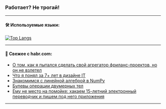 ### Работает? Не трогай!

---
<!--
#### 🛠️ Technical stack:

![Java](https://img.shields.io/badge/Java-informational?logo=Oracle&style=flat&logoColor=white&color=FF4500)
![Kotlin](https://img.shields.io/badge/Kotlin-informational?logo=Kotlin&style=flat&logoColor=white&color=774D97)
![TS](https://img.shields.io/badge/TypeScript-informational?logo=typeScript&style=flat&logoColor=black&color=017acc)
![Python](https://img.shields.io/badge/Python-informational?logo=Python&style=flat&logoColor=black&color=ffdd54) <br>
![Spring](https://img.shields.io/badge/Spring-informational?logo=Spring&style=flat&logoColor=white&color=6DB33F) 
![SpringBoot](https://img.shields.io/badge/SpringBoot-informational?logo=SpringBoot&style=flat&logoColor=white&color=6DB33F)
![Nest](https://img.shields.io/badge/NestJS-informational?logo=NestJS&style=flat&logoColor=white&color=E0234E) 
![NodeJS](https://img.shields.io/badge/NodeJS-informational?logo=node.js&style=flat&logoColor=white&color=70A760)<br>
![PostgreSQL](https://img.shields.io/badge/PostgreSQL-informational?logo=PostgreSQL&style=flat&logoColor=white&color=DAA520)
![MongoDB](https://img.shields.io/badge/MongoDB-informational?logo=MongoDB&style=flat&logoColor=white&color=870000)
![Apache](https://img.shields.io/badge/Apache-informational?logo=apache&style=flat&logoColor=white&color=f74e28)

___ 
-->

#### 🛠️ Используемые языки:

[![Top Langs](https://github-readme-stats-u2qms2cxw-advtsettinggmailcoms-projects.vercel.app/api/top-langs/?username=zloylis&langs_count=10&hide_title=true&title_color=e6edf3&size_weight=0.5&count_weight=0.5&layout=compact&hide_progress=true&hide_border=true&theme=dracula)](https://github.com/zloylis)

<!---


####  :octocat:&nbsp;&nbsp; Статистика:

![GitHub stats](https://github-readme-stats-u2qms2cxw-advtsettinggmailcoms-projects.vercel.app/api?username=zloylis&show_icons=true&hide_border=true&theme=dracula&title_color=e6edf3&include_all_commits=true&count_private=true&hide_rank=false&hide_title=true&rank_icon=github)
-->
---

#### 💬 Свежее с habr.com:

<!-- BLOG-POST-LIST:START -->
- [О том, как я пытался сделать свой агрегатор фриланс-проектов, но он не взлетел](https://habr.com/ru/articles/841584/?utm_source=habrahabr&utm_medium=rss&utm_campaign=841584)
- [Что я понял за 7+ лет в дизайне IT](https://habr.com/ru/articles/841580/?utm_source=habrahabr&utm_medium=rss&utm_campaign=841580)
- [Знакомимся с линейной алгеброй в NumPy](https://habr.com/ru/articles/841578/?utm_source=habrahabr&utm_medium=rss&utm_campaign=841578)
- [Булевы операции двумерных тел](https://habr.com/ru/articles/841572/?utm_source=habrahabr&utm_medium=rss&utm_campaign=841572)
- [Ему не место на помойке: хакаем 15-летний электронный переводчик и пишем под него приложения](https://habr.com/ru/companies/timeweb/articles/840418/?utm_source=habrahabr&utm_medium=rss&utm_campaign=840418)
<!-- BLOG-POST-LIST:END -->

---
